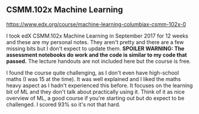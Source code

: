 ## CSMM.102x Machine Learning

https://www.edx.org/course/machine-learning-columbiax-csmm-102x-0

I took edX CSMM.102x Machine Learning in September 2017 for 12 weeks and these are my personal notes. 
They aren't pretty and there are a few missing bits but I don't expect to update them.
**SPOILER WARNING: The assessment notebooks do work and the code is similar to my code that passed.**
The lecture handouts are not included here but the course is free.

I found the course quite challenging, as I don't even have high-school maths (I was 15 at the time).
It was well explained and I liked the maths heavy aspect as I hadn't experienced this before.
It focuses on the learning bit of ML and they don't talk about practically using it.
Think of it as nice overview of ML, a good course if you're starting out but do expect to be challenged.
I scored 93% so it's not that hard.
